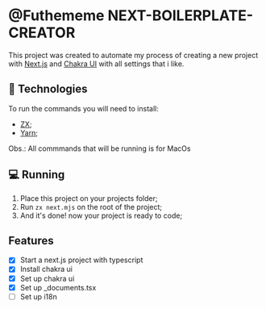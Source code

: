# @Futhememe NEXT-BOILERPLATE-CREATOR

This project was created to automate my process of creating a new project with [Next.js](https://nextjs.org/) and [Chakra UI](https://chakra-ui.com/) with all settings that i like.

## 🚀 Technologies

To run the commands you will need to install:

- [ZX](https://github.com/google/zx);
- [Yarn](https://yarnpkg.com/);

Obs.: All commmands that will be running is for MacOs

## 💻 Running

1. Place this project on your projects folder;
2. Run `zx next.mjs` on the root of the project;
3. And it's done! now your project is ready to code;

## Features

- [x] Start a next.js project with typescript
- [x] Install chakra ui
- [x] Set up chakra ui
- [x] Set up _documents.tsx 
- [ ] Set up i18n
